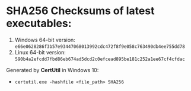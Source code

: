 # SHA256 Checksums of latest executables:

1. Windows 64-bit version: `e66e0628286f3b57e93447068013992cdc472f8f9e058c763490db4ee755dd78`
1. Linux 64-bit version: `590b4a2efcdd7fbd86eb674ad5dcd2c0efcead895be181c252a1ee67cf4cfdac`


Generated by **CertUtil** in Windows 10:
- `certutil.exe -hashfile <file_path> SHA256`